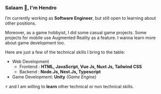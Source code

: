 ### Salaam 👋, I'm Hendro

I’m currently working as **Software Engineer**, but still open to learning about other positions.

Moreover, as a game hobbyist, I did some casual game projects. Some projects for mobile use Augmented Reality as a feature. I wanna learn more about game development too.

Here are just a few of the technical skills I bring to the table:
- Web Development
  - Frontend : **HTML, JavaScript, Vue Js, Nuxt Js, Tailwind CSS**
  - Backend  : **Node.Js, Nest.Js, Typescript**
- Game Development: **Unity** *(Game Engine)*

⚡ and I am willing to **learn** other technical or non technical skills.


<!--
📫 Please feel free to reach out to me via email or [@ndroTB](https://twitter.com/ndroTB) if you're interested in working together or would like to get to know me more!

**ndro/ndro** is a ✨ _special_ ✨ repository because its `README.md` (this file) appears on your GitHub profile.

Here are some ideas to get you started:

- 🔭 I’m currently working on ...
- 🌱 I’m currently learning ...
- 👯 I’m looking to collaborate on ...
- 🤔 I’m looking for help with ...
- 💬 Ask me about ...
- 📫 How to reach me: ...
- 😄 Pronouns: ...
- ⚡ Fun fact: ...
-->
